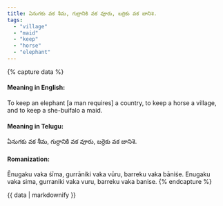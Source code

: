 ```yaml
---
title: ఏనుగకు వక శీమ, గుర్రానికి వక వూరు, బర్రెకు వక బానిశె.
tags:
  - "village"
  - "maid"
  - "keep"
  - "horse"
  - "elephant"
---
```


{% capture data %}
#### Meaning in English:
To keep an elephant [a man requires] a country, to keep a horse a village, and to keep a she-buifalo a maid.

#### Meaning in Telugu:
ఏనుగకు వక శీమ, గుర్రానికి వక వూరు, బర్రెకు వక బానిశె.

#### Romanization:
Ēnugaku vaka śīma, gurrāniki vaka vūru, barreku vaka bāniśe.
Enugaku vaka sima, gurraniki vaka vuru, barreku vaka banise.
{% endcapture %}

{{ data | markdownify }}

